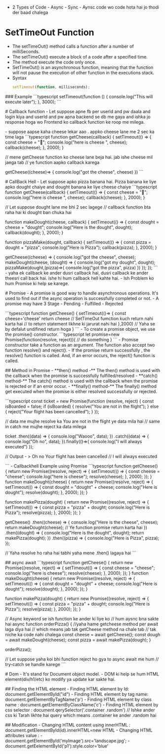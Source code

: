 - 2 Types of Code  - Async  - Sync - Aynsc code wo code hota hai jo
thodi der baad chalega

# SetTimeOut Function 
- The setTimeOut() method calls a function after a number of milliSeconds.
- The setTimeOut() execute a block of a code after a specified time.
- The method execute the code only once.
- SetTimeOut() is an asynchronous function, meaning that the function will not pause the execution of other function in the executions stack.
- Syntax
  ```typescript
  setTimeout(function, milliseconds);
  ```

\### Example \`\`\`typescript setTimeout(function () {
console.log(\"This will execute later\"); }, 3000); \`\`\`

\# Callback function - Let suppose apne fb per userId and pw daala and
login kiya and userId and pw apna backend se db me gaya and ishka jo
response hoga wo Frontend ko callback function ke roop me milega.

\- suppose aapse kaha cheese lekar aao . appko cheese lane me 2 sec ka
time laga \`\`\`typescript function getCheese(callback) { setTimeout(()
=\> { const cheese = \"🍕\"; console.log(\"here is cheese \", cheese);
callback(cheese); }, 2000); }

// mene getCheese function ko cheese lane beja hai. jab ishe cheese mil
jaega tab // ye function aapko callback karega

getCheese((cheese)=\> { console.log(\"got the cheese\", cheese) })
\`\`\`

\# CallBack Hell - Let suppose apko pizza banana hai. Pizza banana ke
liye apko dought chaiye and dought banana ke liye cheese chaiye
\`\`\`typescript function getCheese(callback) { setTimeout(() =\> {
const cheese = \"🍕\"; console.log(\"here is cheese \", cheese);
callback(cheese); }, 2000); }

// Let suppose dought lane me bhi 2 sec lagege // callback function bta
raha hai ki dought ban chuka hai

function makeDought(cheese, callback) { setTimeout(() =\> { const dought
= cheese + \"dought\"; console.log(\"Here is the dought\", dought);
callback(dought); }, 2000); }

function pizzaMake(dought, callback) { setTimeout(() =\> { const pizza =
dought + \"pizza\"; console.log(\"Here is Pizza\"); callback(pizza); },
2000); }

getCheese((cheese) =\> { console.log(\"got the cheese\", cheese);
makeDought(cheese, (dought) =\> { console.log(\"got my dought\",
dought); pizzaMake(dought,(pizza)=\>{ console.log(\"got the pizza\",
pizza) }) }); }); \`\`\` - yaha ek callback ke ander dusri callback hai,
dusri callback ke ander theesri call back hai. ishe hi hum callback hell
kahte hai. - Ish Problem ko hum Promise ki help se karege.

\# Promise - A promise is good way to handle asynchronous operations.
It\'s used to find out if the async operation is successfully completed
or not. - A promise may have 3 Stage  - Pending  - Fulfilled  - Rejected

\`\`\`typescript function getCheese() { setTimeout(()=\> { const
cheese=\'cheese\' return cheese // SetTimeOut fumction kuch return nahi
karta hai // to return statement likhne ki jarurat nahi hai },2000) //
Yaha se by defalut undifined return hoga } \`\`\` - To create a promise
object, we use the promise() constructor. \`\`\`typescript let
promise=new Promise(function(resolve, reject)){ // do something }
\`\`\` - Promise constructor take a function as an argument. The
function also accept two function resolve() and reject(). - If the
promise return successfully , the resolve() function is called. And, if
an error occurs, the reject() function is called.

\## Method in Promise - \*\*then() method -\*\* The then() method is
used with the callback when the promise is successfully
fulfilled/resolved - \*\*catch() method-\*\* The catch() method is used
with the callback when the promise is rejected or if an error occur. -
\*\*finally() method-\*\* The finally() method get executed when the
promise is either resolved successfully or rejected.

\`\`\`typescript const ticket = new Promise(function (resolve, reject) {
const isBoarded = false; if (isBoarded) { resolve(\"You are not in the
flight\"); } else { reject(\"Your flight has been cancelled\"); } });

// data me mujhe resolve ka You are not in the flight ye data mila hai
// same in catch me mujhe reject ka data milega

ticket .then((data) =\> { console.log(\"Waooo\", data); }) .catch((data)
=\> { console.log(\"Oh no\", data); }).finally(()=\>{ console.log(\"I
will always executed\") });

// Output - \> Oh no Your flight has been cancelled // I will always
executed

\`\`\` - Callbackhell Example using Promise \`\`\`typescript function
getCheese() { return new Promise((resolve, reject) =\> { setTimeout(()
=\> { const cheese = \"cheese\"; console.log(\"here is cheese\");
resolve(cheese); }, 2000); }); } function makeDought(cheese) { return
new Promise((resolve, reject) =\> { setTimeout(() =\> { const dought =
\"dought\" + cheese; console.log(\"Here is dought\"); resolve(dought);
}, 2000); }); }

function makePizza(dought) { return new Promise((resolve, reject) =\> {
setTimeout(() =\> { const pizza = \"pizza\" + dought; console.log(\"Here
is Pizza\"); resolve(pizza); }, 2000); }); }

getCheese() .then((cheese) =\> { console.log(\"Here is the cheese\",
cheese); return makeDought(cheese); // Ye function promise return karta
hai }) .then((dought) =\> { console.log(\"Here is the dought\", dought);
return makePizza(dought); }) .then((pizza) =\> { console.log(\"Here is
Pizza\", pizza); });

// Yaha resolve ho raha hai tabhi yaha mene .then() lagaya hai \`\`\`

\## async await \`\`\`typescript function getCheese() { return new
Promise((resolve, reject) =\> { setTimeout(() =\> { const cheese =
\"cheese\"; console.log(\"here is cheese\"); resolve(cheese); }, 2000);
}); } function makeDought(cheese) { return new Promise((resolve, reject)
=\> { setTimeout(() =\> { const dought = \"dought\" + cheese;
console.log(\"Here is dought\"); resolve(dought); }, 2000); }); }

function makePizza(dought) { return new Promise((resolve, reject) =\> {
setTimeout(() =\> { const pizza = \"pizza\" + dought; console.log(\"Here
is Pizza\"); resolve(pizza); }, 2000); }); }

// Async keyword se ish function ke ander ki liye ko // hum aysnc bna
sakte hai async function orderPizza() { //yaha hame getcheese method per
await laga diya hai // which means jab tak getCheese method na chale tab
// tak niche ka code nahi chalega const cheese = await getCheese();
const dough = await makeDought(cheese); const pizza = await
makePizza(dough); }

orderPizza();

// Let suppose yaha koi bhi function reject ho gya to async await me hum
// try-catch se handle karege \`\`\`

\# Dom - It\'s stand for Document object model. - DOM ki help se hum
HTML element(div/h1/etc) ko modify ya update kar sakte hai.

\## Finding the HTML element - Finding HTML element by Id:
document.getElementById(\"id\") - Finding HTML element by tag name:
document.getElementByTagName(\'p\') - Finding HTML element by class name
: document.getElementByClassName(\'c\') - Finding HTML element by css
selector : document.qerySelector(\'.container .random\') // Ishke ander
css ki Tarah likhte hai query which means .container ke ander .random
hai

\## Modification - Changing HTML content using innerHTML :
document.getElementById(id).innerHTML=new HTML - Changing HTML
attributes value :  -
document.getElementById(\'myImage\').src=\'landscape.jpg\';  -
document.getEelementById(\'p1\').style.color=\'blue\'
